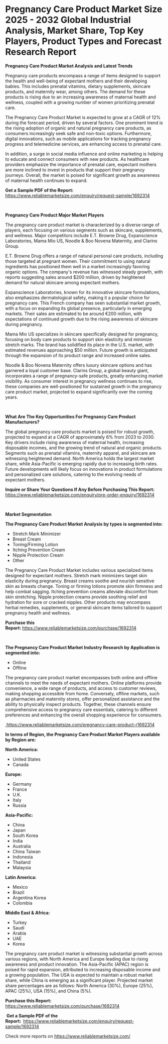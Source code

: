 <p><h1>Pregnancy Care Product Market Size 2025 - 2032 Global Industrial Analysis, Market Share, Top Key Players, Product Types and Forecast Research Report</h1></p><p><strong>Pregnancy Care Product Market Analysis and Latest Trends</strong></p>
<p><p>Pregnancy care products encompass a range of items designed to support the health and well-being of expectant mothers and their developing babies. This includes prenatal vitamins, dietary supplements, skincare products, and maternity wear, among others. The demand for these products is rising due to an increasing awareness of maternal health and wellness, coupled with a growing number of women prioritizing prenatal care. </p><p>The Pregnancy Care Product Market is expected to grow at a CAGR of 12% during the forecast period, driven by several factors. One prominent trend is the rising adoption of organic and natural pregnancy care products, as consumers increasingly seek safe and non-toxic options. Furthermore, digital innovations, such as mobile applications for tracking pregnancy progress and telemedicine services, are enhancing access to prenatal care. </p><p>In addition, a surge in social media influence and online marketing is helping to educate and connect consumers with new products. As healthcare providers emphasize the importance of prenatal care, expectant mothers are more inclined to invest in products that support their pregnancy journeys. Overall, the market is poised for significant growth as awareness of maternal health continues to expand.</p></p>
<p><strong>Get a Sample PDF of the Report:&nbsp;</strong> <a href="https://www.reliablemarketsize.com/enquiry/request-sample/1692314?utm_campaign=2460&utm_medium=2&utm_source=Github&utm_content=ia&utm_term=27032025&utm_id=pregnancy-care-product">https://www.reliablemarketsize.com/enquiry/request-sample/1692314</a></p>
<p>&nbsp;</p>
<p><strong>Pregnancy Care Product Major Market Players</strong></p>
<p><p>The pregnancy care product market is characterized by a diverse range of players, each focusing on various segments such as skincare, supplements, and wellness. Major competitors include E.T. Browne Drug, Expanscience Laboratories, Mama Mio US, Noodle & Boo Novena Maternity, and Clarins Group.</p><p>E.T. Browne Drug offers a range of natural personal care products, including those targeted at pregnant women. Their commitment to using natural ingredients has positioned them well in a market increasingly favoring organic options. The company's revenue has witnessed steady growth, with reports suggesting sales around $200 million, driven by heightened demand for natural skincare among expectant mothers.</p><p>Expanscience Laboratories, known for its innovative skincare formulations, also emphasizes dermatological safety, making it a popular choice for pregnancy care. This French company has seen substantial market growth, with a focus on expanding its global presence, particularly in emerging markets. Their sales are estimated to be around €200 million, with expectations of continued growth due to the rising awareness of skincare during pregnancy.</p><p>Mama Mio US specializes in skincare specifically designed for pregnancy, focusing on body care products to support skin elasticity and minimize stretch marks. The brand has solidified its place in the U.S. market, with estimated revenues approaching $50 million. Future growth is anticipated through the expansion of its product range and increased online sales.</p><p>Noodle & Boo Novena Maternity offers luxury skincare options and has garnered a loyal customer base. Clarins Group, a global beauty giant, incorporates a range of pregnancy-safe products, greatly enhancing market visibility. As consumer interest in pregnancy wellness continues to rise, these companies are well-positioned for sustained growth in the pregnancy care product market, projected to expand significantly over the coming years.</p></p>
<p>&nbsp;</p>
<p><strong>What Are The Key Opportunities For Pregnancy Care Product Manufacturers?</strong></p>
<p><p>The global pregnancy care products market is poised for robust growth, projected to expand at a CAGR of approximately 6% from 2023 to 2030. Key drivers include rising awareness of maternal health, increasing disposable incomes, and the growing trend of natural and organic products. Segments such as prenatal vitamins, maternity apparel, and skincare are witnessing heightened demand. North America holds the largest market share, while Asia-Pacific is emerging rapidly due to increasing birth rates. Future developments will likely focus on innovations in product formulations and personalized care solutions, catering to the evolving needs of expectant mothers.</p></p>
<p><strong>Inquire or Share Your Questions If Any Before Purchasing This Report:</strong> <a href="https://www.reliablemarketsize.com/enquiry/pre-order-enquiry/1692314?utm_campaign=2460&utm_medium=2&utm_source=Github&utm_content=ia&utm_term=27032025&utm_id=pregnancy-care-product">https://www.reliablemarketsize.com/enquiry/pre-order-enquiry/1692314</a></p>
<p>&nbsp;</p>
<p><strong>Market Segmentation</strong></p>
<p><strong>The Pregnancy Care Product Market Analysis by types is segmented into:</strong></p>
<p><ul><li>Stretch Mark Minimizer</li><li>Breast Cream</li><li>Toning/Firming Lotion</li><li>Itching Prevention Cream</li><li>Nipple Protection Cream</li><li>Other</li></ul></p>
<p><p>The Pregnancy Care Product Market includes various specialized items designed for expectant mothers. Stretch mark minimizers target skin elasticity during pregnancy. Breast creams soothe and nourish sensitive skin as breasts change. Toning or firming lotions promote skin firmness and help combat sagging. Itching prevention creams alleviate discomfort from skin stretching. Nipple protection creams provide soothing relief and hydration for sore or cracked nipples. Other products may encompass herbal remedies, supplements, or general skincare items tailored to support pregnancy health and wellness.</p></p>
<p><strong>Purchase this Report:&nbsp;</strong><a href="https://www.reliablemarketsize.com/purchase/1692314?utm_campaign=2460&utm_medium=2&utm_source=Github&utm_content=ia&utm_term=27032025&utm_id=pregnancy-care-product">https://www.reliablemarketsize.com/purchase/1692314</a></p>
<p>&nbsp;</p>
<p><strong>The Pregnancy Care Product Market Industry Research by Application is segmented into:</strong></p>
<p><ul><li>Online</li><li>Offline</li></ul></p>
<p><p>The pregnancy care product market encompasses both online and offline channels to meet the needs of expectant mothers. Online platforms provide convenience, a wide range of products, and access to customer reviews, making shopping accessible from home. Conversely, offline markets, such as pharmacies and maternity stores, offer personalized assistance and the ability to physically inspect products. Together, these channels ensure comprehensive access to pregnancy care essentials, catering to different preferences and enhancing the overall shopping experience for consumers.</p></p>
<p><a href="https://www.reliablemarketsize.com/pregnancy-care-product-r1692314?utm_campaign=2460&utm_medium=2&utm_source=Github&utm_content=ia&utm_term=27032025&utm_id=pregnancy-care-product">&nbsp;https://www.reliablemarketsize.com/pregnancy-care-product-r1692314</a></p>
<p><strong>In terms of Region, the Pregnancy Care Product Market Players available by Region are:</strong></p>
<p>
    <p> <strong> North America: </strong>
        <ul>
            <li>United States</li>
            <li>Canada</li>
        </ul>
        </p> 
    <p> <strong> Europe: </strong>
        <ul>
            <li>Germany</li>
            <li>France</li>
            <li>U.K.</li>
            <li>Italy</li>
            <li>Russia</li>
        </ul>
        </p> 
    <p> <strong> Asia-Pacific: </strong>
        <ul>
            <li>China</li>
            <li>Japan</li>
            <li>South Korea</li>
            <li>India</li>
            <li>Australia</li>
            <li>China Taiwan</li>
            <li>Indonesia</li>
            <li>Thailand</li>
            <li>Malaysia</li>
        </ul>
        </p> 
    <p> <strong> Latin America: </strong>
        <ul>
            <li>Mexico</li>
            <li>Brazil</li>
            <li>Argentina Korea</li>
            <li>Colombia</li>
        </ul>
        </p> 
    <p> <strong> Middle East & Africa: </strong>
        <ul>
            <li>Turkey</li>
            <li>Saudi</li>
            <li>Arabia</li>
            <li>UAE</li>
            <li>Korea</li>
        </ul>
    </p>
    </p>
<p><p>The pregnancy care product market is witnessing substantial growth across various regions, with North America and Europe leading due to rising awareness and product innovation. The Asia-Pacific (APAC) region is poised for rapid expansion, attributed to increasing disposable income and a growing population. The USA is expected to maintain a robust market share, while China is emerging as a significant player. Projected market share percentages are as follows: North America (30%), Europe (25%), APAC (25%), USA (15%), and China (5%).</p></p>
<p><strong>Purchase this Report: </strong><a href="https://www.reliablemarketsize.com/purchase/1692314?utm_campaign=2460&utm_medium=2&utm_source=Github&utm_content=ia&utm_term=27032025&utm_id=pregnancy-care-product">https://www.reliablemarketsize.com/purchase/1692314</a></p>
<p>&nbsp;<strong>Get a Sample PDF of the Report:&nbsp;&nbsp;</strong><a href="https://www.reliablemarketsize.com/enquiry/request-sample/1692314?utm_campaign=2460&utm_medium=2&utm_source=Github&utm_content=ia&utm_term=27032025&utm_id=pregnancy-care-product">https://www.reliablemarketsize.com/enquiry/request-sample/1692314</a></p>
<p><strong></strong></p>
<p>Check more reports on <a href="https://www.reliablemarketsize.com/?utm_campaign=2460&utm_medium=2&utm_source=Github&utm_content=ia&utm_term=27032025&utm_id=pregnancy-care-product">https://www.reliablemarketsize.com/</a></p>